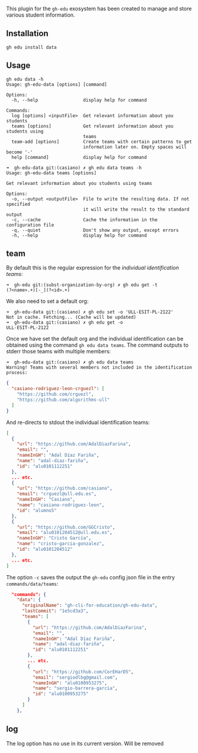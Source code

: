 This plugin for the ``gh-edu`` exosystem has been created to manage and store various student information.

## Installation

```
gh edu install data
```

## Usage

```
gh edu data -h 
Usage: gh-edu-data [options] [command]

Options:
  -h, --help                 display help for command

Commands:
  log [options] <inputFile>  Get relevant information about you students
  teams [options]            Get relevant information about you students using
                             teams
  team-add [options]         Create teams with certain patterns to get
                             information later on. Empty spaces will become '-'
  help [command]             display help for command
```

```
➜  gh-edu-data git:(casiano) ✗ gh edu data teams -h
Usage: gh-edu-data teams [options]

Get relevant information about you students using teams

Options:
  -o, --output <outputFile>  File to write the resulting data. If not specified
                             it will write the result to the standard output
  -c, --cache                Cache the information in the configuration file
  -q, --quiet                Don't show any output, except errors
  -h, --help                 display help for command
```


## team

By default this is the regular expression for the *individual identification teams*:

```
➜  gh-edu git:(subst-organization-by-org) ✗ gh edu get -t
(?<name>.+)[-_](?<id>.+)
``` 

We also need to set a default org:

```
➜  gh-edu-data git:(casiano) ✗ gh edu set -o 'ULL-ESIT-PL-2122'
Not in cache. Fetching... (Cache will be updated)
➜  gh-edu-data git:(casiano) ✗ gh edu get -o
ULL-ESIT-PL-2122
```

Once we have set the default org and the individual identification can be obtained using the command `gh edu data teams`.
The command outputs to stderr those teams with multiple members:

```
➜  gh-edu-data git:(casiano) ✗ gh edu data teams
Warning! Teams with several members not included in the identification process: 
```
```json
{
  "casiano-rodriguez-leon-crguezl": [
    "https://github.com/crguezl",
    "https://github.com/algorithms-ull"
  ]
}
```

And re-directs to stdout the individual identification teams:

```json
[
  {
    "url": "https://github.com/AdalDiazFarina",
    "email": "",
    "nameInGH": "Adal Díaz Fariña",
    "name": "adal-diaz-fariña",
    "id": "alu0101112251"
  },
  ... etc.
  {
    "url": "https://github.com/casiano",
    "email": "crguezl@ull.edu.es",
    "nameInGH": "Casiano",
    "name": "casiano-rodriguez-leon",
    "id": "alumno5"
  },
  {
    "url": "https://github.com/GGCristo",
    "email": "alu0101204512@ull.edu.es",
    "nameInGH": "Cristo García",
    "name": "cristo-garcia-gonzalez",
    "id": "alu0101204512"
  },
  ... etc.
]
```

The option `-c` saves the output the `gh-edu` config json file in the entry 
`commands/data/teams`:

```json
  "commands": {
    "data": {
      "originalName": "gh-cli-for-education/gh-edu-data",
      "lastCommit": "1e5cd3a3",
      "teams": [
        {
          "url": "https://github.com/AdalDiazFarina",
          "email": "",
          "nameInGH": "Adal Díaz Fariña",
          "name": "adal-diaz-fariña",
          "id": "alu0101112251"
        },
        ... etc.
        {
          "url": "https://github.com/CorEHarD5",
          "email": "sergiodlbg@gmail.com",
          "nameInGH": "alu0100953275",
          "name": "sergio-barrera-garcia",
          "id": "alu0100953275"
        }
      ]
    },
```

## log

The log option has no use in its current version. Will be removed